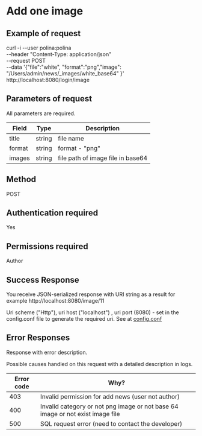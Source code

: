 # Add one image

## Example of request
curl -i --user polina:polina \
--header "Content-Type: application/json"   \
--request POST   \
--data '{"file":"white", "format":"png","image": "/Users/admin/news/_images/white_base64" }' \
http://localhost:8080/login/image


## Parameters of request 

All parameters are required.  

| Field         | Type 	   | Description       |
| ------------- | ---------|-------------------|
| title | string | file  name  |
| format | string | format - "png" |
| images	| string | file path of image file in base64   |

## Method 
POST

## Аuthentication required 
Yes

## Permissions required 
Author

## Success Response

You receive JSON-serialized response with URI string as a result for example http://localhost:8080/image/11  

Uri scheme ("Http"), uri host ("localhost") , uri port  (8080)  - set in the config.conf file to generate the required uri. See at [config.conf](config.conf)
 
## Error Responses

Response with error description. 

Possible causes handled on this request with a detailed description in logs. 

| Error code          | Why?                                                                |
| ----------------- | ------------------------------------------------------------------ |
| 403 | Invalid permission for add news (user not author)|
| 400 | Invalid category or not png image or not base 64 image or not exist image file |
| 500 | SQL request error (need to contact the developer) |
